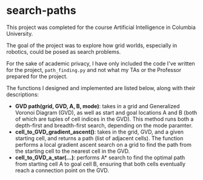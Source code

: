 # search-paths

This project was completed for the course Artificial Intelligence in Columbia University.

The goal of the project was to explore how grid worlds, especially in robotics, could be posed as search problems.

For the sake of academic privacy, I have only included the code I've written for the project, `path_finding.py` and not what my TAs or the Professor prepared for the project.

The functions I designed and implemented are listed below, along with their descriptions:
- **GVD path(grid, GVD, A, B, mode)**: takes in a grid and Generalized Voronoi Diagram (GVD), as well as start and goal locations A and B (both of which are tuples of cell indices in the GVD). This method runs both a depth-first and breadth-first search, depending on the mode paramter.
- **cell_to_GVD_gradient_ascent()**: takes in the grid, GVD, and a given starting cell, and returns a path (list of adjacent cells). The function performs a local gradient ascent search on a grid to find the path from the starting cell to the nearest cell in the GVD.
- **cell_to_GVD_a_star(...)**: performs A* search to find the optimal path from starting cell A to goal cell B, ensuring that both cells eventually reach a connection point on the GVD.
